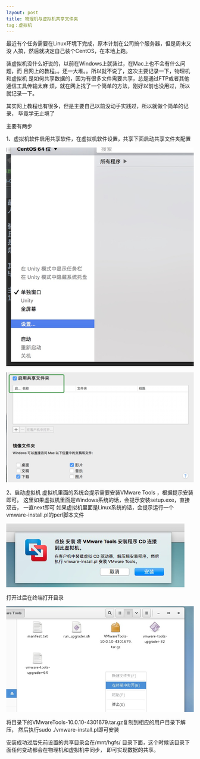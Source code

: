```yaml
---
layout: post
title: 物理机与虚拟机共享文件夹
tag：虚拟机
---
```


最近有个任务需要在Linux环境下完成，原本计划在公司搞个服务器，但是周末又没
人搞，然后就决定自己装个CentOS，在本地上跑。

装虚拟机没什么好说的，以前在Windows上就装过，在Mac上也不会有什么问题，而
且网上的教程。。还一大堆。。所以就不说了，这次主要记录一下，物理机和虚拟机
是如何共享数据的，因为有很多文件需要共享，总是通过FTP或者其他通信工具传输太麻
烦，就在网上找了一个简单的方法，刚好以前也没用过，所以就记录一下。

其实网上教程也有很多，但是主要自己以前没动手实践过，所以就做个简单的记录，
毕竟学无止境了

主要有两步

1、虚拟机软件启用共享软件，在虚拟机软件设置，共享下面启动共享文件夹配置

![设置](/images/posts/articles/2017-01-08/001.png)

![共享](/images/posts/articles/2017-01-08/002.png)

2、启动虚拟机
虚拟机里面的系统会提示需要安装VMware Tools ，根据提示安装即可。
这里如果虚拟机里面是Windows系统的话，会提示安装setup.exe，直接双击，
一直next即可
如果虚拟机里面是Linux系统的话，会提示运行一个vmware-install.pl的perl脚本文件

![CentOS](/images/posts/articles/2017-01-08/003.png)

打开过后在终端打开目录

![CentOS](/images/posts/articles/2017-01-08/004.png)

将目录下的VMwareTools-10.0.10-4301679.tar.gz复制到相应的用户目录下解压，
然后执行sudo ./vmware-install.pl即可安装

安装成功过后先前设置的共享目录会在/mnt/hgfs/ 目录下面，这个时候该目录下面任何变动都会在物理机和虚拟机中同步，
即可实现数据的共享。